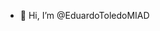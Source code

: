 - 👋 Hi, I’m @EduardoToledoMIAD


<!---
EduardoToledoMIAD/EduardoToledoMIAD is a ✨ special ✨ repository because its `README.md` (this file) appears on your GitHub profile.
You can click the Preview link to take a look at your changes.
--->
